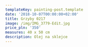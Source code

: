 ```yaml
---
templateKey: painting-post.template
date: '2018-10-07T00:00:00+02:00'
title: Grzyby 0217
image: /img/IMG_3779-Edit.jpg
price_pln: '350'
measures: 40 x 50 cm
description: Olej na sklejce
---
```


